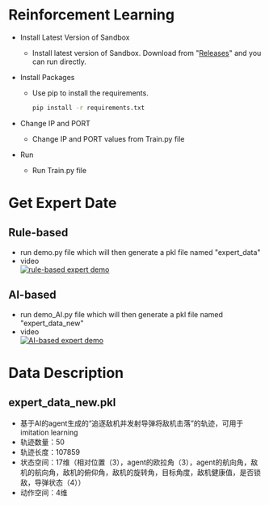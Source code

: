 
# Reinforcement Learning

* Install Latest Version of Sandbox
  
  * Install latest version of Sandbox. Download from "[Releases](https://github.com/harfang3d/dogfight-sandbox-hg2/releases/tag/v1.3.0)" and you can run directly.

* Install Packages
  * Use pip to install the requirements.

    ~~~bash
    pip install -r requirements.txt
    ~~~
* Change IP and PORT
  * Change IP and PORT values from Train.py file
* Run
  * Run Train.py file


# Get Expert Date

## Rule-based
* run demo.py file which will then generate a pkl file named "expert_data"
* video</br>[![rule-based expert demo](https://res.cloudinary.com/marcomontalbano/image/upload/v1692728064/video_to_markdown/images/youtube--i6DAneyneh8-c05b58ac6eb4c4700831b2b3070cd403.jpg)](https://www.youtube.com/watch?v=i6DAneyneh8 "rule-based expert demo")
## AI-based
* run demo_AI.py file which will then generate a pkl file named "expert_data_new"
* video</br>[![AI-based expert demo](https://res.cloudinary.com/marcomontalbano/image/upload/v1692728124/video_to_markdown/images/youtube--uQKoI0rQC2k-c05b58ac6eb4c4700831b2b3070cd403.jpg)](https://www.youtube.com/watch?v=uQKoI0rQC2k "AI-based expert demo")
# Data Description
## expert_data_new.pkl
* 基于AI的agent生成的“追逐敌机并发射导弹将敌机击落”的轨迹，可用于imitation learning
* 轨迹数量：50
* 轨迹长度：107859
* 状态空间：17维（相对位置（3），agent的欧拉角（3），agent的航向角，敌机的航向角，敌机的俯仰角，敌机的旋转角，目标角度，敌机健康值，是否锁敌，导弹状态（4））
* 动作空间：4维

  